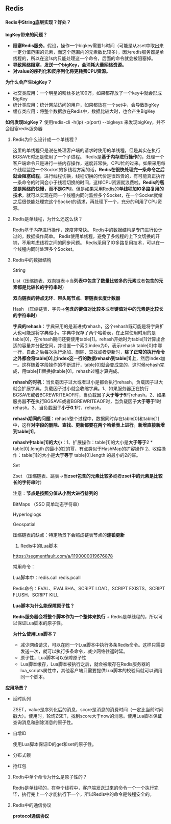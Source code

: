 ## Redis

#### Redis中String底层实现？好处？

**bigKey带来的问题？**

- **阻塞Redis服务**。假设，操作一个bigkey需要1s时间（可能是从zset中取出来一定分值范围的元素，而这个范围内的元素数比较多），因为redis服务器是单线程的，所以在这1s内只能处理这一个命令，后面的命令就会被阻塞掉。
- **导致网络阻塞，发送一个bigKey，会消耗大量网络资源。**
- **对value的序列化和反序列化将更耗费CPU资源。**

**为什么会产生bigKey？**

- 社交类应用：一个明星的粉丝多达100万，如果都存放了一个key中就会形成BigKey
- 统计类应用：统计网站访问的用户，如果都放在一个set中，会导致BigKey
- 缓存类应用：将整个数据放在Redis中，数据比较大时，也会产生BigKey

**如何发现bigKey？** 使用redis-cli -h(ip) -p(port) --bigkeys 来发现bigKey，并不会阻塞redis服务器

1. Redis为什么设计成一个单线程？

   这里的单线程只是说在处理客户端的请求时使用的单线程，但是其实在执行BGSAVE时还是使用了一个子进程。
   Redis是**基于内存进行操作**的，处理一个客户端命令只是进行一些内存操作，速度非常快，CPU忙的过来。如果采用每个线程监控一个Socket的多线程方案的话，**Redis在很快处理完一条命令之后就会阻塞线程**，进行线程切换，线程切换的代价是很昂贵的，有可能真正执行一条命令的时间会小于线程切换的时间，这样CPU资源就浪费啦。**Redis的瓶颈是网络的快慢，而不是CPU**。但是如果采用Redis的**单线程加IO多路复用的技术**，就可以实现在同一个线程内同时监控多个Socket，在一个Socket就绪之后很快能处理完这个Socket的请求，再处理下一个，充分的利用了CPU资源。

2. Redis是单线程，为什么还这么快？

   Redis基于内存进行操作，速度非常快。
   Redis中的数据结构是专门进行设计过的，数据操作简单。
   Redis使用单线程，避免了多线程的上下文切换的开销，不用考虑线程之间的同步问题。
   Redis采用了IO多路复用技术，可以在一个线程内同时处理多个Socket。

3. Redis中的数据结构

   String

   List（压缩链表、双向链表->当**列表中包含了数量比较多的元素**或者**包含的元素都是比较长的字符串时**）

   **双向链表的特点无环**、**带头尾节点**、**带链表长度计数器**

   Hash （压缩链表、字典->**包含的键值对比较多**或者**键值对中的元素是比较长的字符串时**）

   **字典的rehash**：字典采用的是渐进式rehash，这个rehash既可能是将字典扩大也可能是将字典缩小。字典中保存了两个哈希表，在正常使用时用的是table[0]，在rehash期间还要使用table[1]。rehash开始时为table[1]计算出合适的容量并分配空间，并设置一个索引index为0，表示rehash table[0]中哪一行，自此之后每次执行添加、删除、查找或者更新时，**除了正常的执行命令之外都会将table[0]上index这一行的数据rehash到table[1]上**，然后index加一。这样随着字段操作的不断进行，table[0]就会变成空的，这时候rehash完成，用table[1]替换掉table[0]，rehash过程才算完成。

   **rehash的时机**：当负载因子过大或者过小是都会执行rehash，负载因子过大就会扩展字典，负载因子过小就会收缩字典。1、如果服务器正在执行BGSAVE或者BGREWRITEAOF时，当负载因子**大于等于5**时rehash。2、如果服务器**不在**执行BGSAVE或者BGREWRITEAOF时，当负载因子**大于等于1**时rehash。3、当负载因子**小于0.1**时，rehash。

   **rehash期间的问题**：rehash整个过程中，数据同时存在table[0]和table[1]中，这样**对字段的删除、查找、更新都要在两个哈希表上进行**。**新增直接新增到table[1]**。

   **rehash中table[1]的大小**：1、扩展操作：table[1]的大小是**大于等于**2 * table[0].length 的最小的2的幂，有点类似于HashMap的扩容操作 2、收缩操作：table[1]的大小是**大于等于** table[0].length 的最小的2的幂。

   Set

   Zset （压缩链表、跳表->当**zset包含的元素比较多**或者**zset中的元素是比较长的字符串时**）

   注意：**节点是按照分值从小到大进行排列的**

   BitMaps （SSD 简单动态字符串）

   Hyperloglogs

   Geospatial

   压缩链表的缺点：特定场景下会照成链表节点的**连锁更新**

   1. Redis中的Lua脚本

   https://segmentfault.com/a/1190000019676878

   常用命令：

   Lua脚本中：redis.call redis.pcalll

   Redis命令：EVAL、EVALSHA、SCRIPT LOAD、SCRIPT EXISTS、SCRIPT FLUSH、SCRIPT KILL

   **Lua脚本为什么能保障原子性？**

   **Redis服务器会将整个脚本作为一个整体来执行** + Redis是单线程的，所以可以保证Lua脚本的原子性。

   **为什么使用Lua脚本？**

   - 减少网络请求，可以在同一个Lua脚本中执行多条Redis命令。这样只需要发送一次，就可以执行多条命令，减少网络往返时延。
   - 原子性，Lua脚本可以保障原子性
   - Lua脚本缓存，Lua脚本被执行之后，就会被缓存在Redis服务器的lua_scripts属性中，其他客户端只需要提供Lua脚本的校验码就可以调用同一个脚本。

**应用场景？**

- 延时队列

  ZSET，value是序列化后的消息，score是消息的消费时间（一定比当前时间戳大）。使用时，轮询ZSET，找到score大于now的消息。使用Lua脚本保证查询消息和删除消息的原子性。

- 自增ID

  使用Lua脚本保证ID的get和set的原子性。

- 分布式锁

- 抢红包

1. Redis中单个命令为什么是原子性的？

   Redis是单线程的，在单个线程中，客户端发送过来的命令一个一个执行完毕，执行完上一个才能执行下一个，所以Redis中的命令是线程安全的。

2. Redis中的通信协议

   **protocol通信协议**